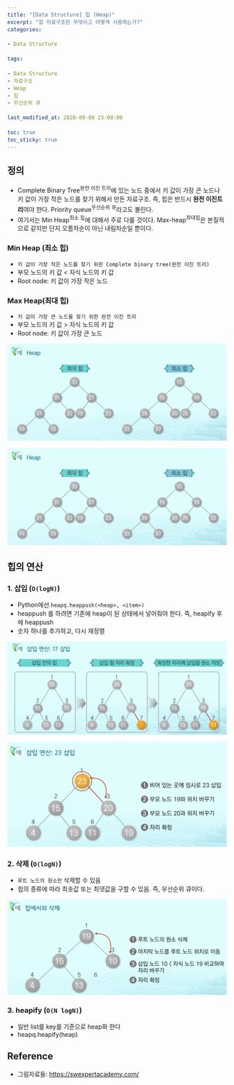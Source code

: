 ```yaml
---
title: "[Data Structure] 힙 (Heap)"
excerpt: "힙 자료구조란 무엇이고 어떻게 사용하는가?"
categories:

- Data Structure

tags:

- Data Structure
- 자료구조
- Heap
- 힙
- 우선순위 큐

last_modified_at: 2020-09-09 23:00:00

toc: true
toc_sticky: true
---
```



## 정의
-   Complete Binary Tree<sup>완전 이진 트리</sup>에 있는 노드 중에서 키 값이 가장 큰 노드나 키 값이 가장 작은 노드를 찾기 위해서 만든 자료구조. 즉, 힙은 반드시 **완전 이진트리**여야 한다. Priority queue<sup>우선순위 큐</sup>라고도 불린다.
- 여기서는 Min Heap<sup>최소 힙</sup>에 대해서 주로 다룰 것이다. Max-heap<sup>최대힙</sup>은 본질적으로 같지만 단지 오름차순이 아닌 내림차순일 뿐이다.
    
### Min Heap (최소 힙)
- `키 값이 가장 작은 노드를 찾기 위한 Complete binary tree(완전 이진 트리)`
- 부모 노드의 키 값 < 자식 노드의 키 값
- Root node: 키 값이 가장 작은 노드
    
### Max Heap(최대 힙)
- `키 값이 가장 큰 노드를 찾기 위한 완전 이진 트리`
- 부모 노드의 키 값 > 자식 노드의 키 값
- Root node: 키 값이 가장 큰 노드
    
![Heap](/images/heap1.png)

![A binary tree not satisfying heap](/images/heap1.png)


## 힙의 연산

### 1. 삽입 (`O(logN)`)
- Python에선 `heapq.heappush(<heap>, <item>)`
- heappush 를 하려면 기존에 heap이 된 상태에서 넣어줘야 한다. 즉, heapify 후에 heappush
- 숫자 하나를 추가하고, 다시 재정렬 

![Heap Insert](/images/heap_insert.png)

![Heap Insert](/images/heap_insert2.png)

### 2. 삭제 (`O(logN)`)

-   `루트 노드의 원소만` 삭제할 수 있음
-   힙의 종류에 따라 최솟값 또는 최댓값을 구할 수 있음. 즉, 우선순위 큐이다.

![Heap delete](/images/heap_delete.png)


### 3. heapify (`O(N logN)`)
-  일반 list를 key를 기준으로 heap화 한다
-  heapq.heapify(heap)


## Reference
- 그림자료들: https://swexpertacademy.com/

